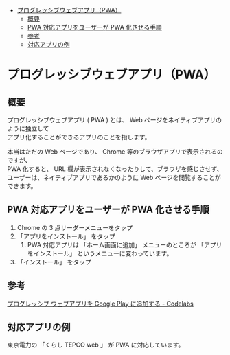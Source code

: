 - [プログレッシブウェブアプリ（PWA）](#プログレッシブウェブアプリpwa)
  - [概要](#概要)
  - [PWA 対応アプリをユーザーが PWA 化させる手順](#pwa-対応アプリをユーザーが-pwa-化させる手順)
  - [参考](#参考)
  - [対応アプリの例](#対応アプリの例)


# プログレッシブウェブアプリ（PWA）

## 概要

プログレッシブウェブアプリ ( PWA ) とは、 Web ページをネイティブアプリのように独立して  
アプリ化することができるアプリのことを指します。

本当はただの Web ページであり、 Chrome 等のブラウザアプリで表示されるのですが、  
PWA 化すると、 URL 欄が表示されなくなったりして、ブラウザを感じさせず、  
ユーザーは、ネイティブアプリであるかのように Web ページを閲覧することができます。


## PWA 対応アプリをユーザーが PWA 化させる手順

1. Chrome の 3 点リーダーメニューをタップ
2. 「アプリをインストール」 をタップ
   1. PWA 対応アプリは 「ホーム画面に追加」 メニューのところが 「アプリをインストール」 というメニューに変わっています。
3. 「インストール」 をタップ


## 参考

[プログレッシブ ウェブアプリを Google Play に追加する - Codelabs](https://developers.google.com/codelabs/pwa-in-play?hl=ja#0)


## 対応アプリの例

東京電力の 「くらし TEPCO web 」 が PWA に対応しています。


